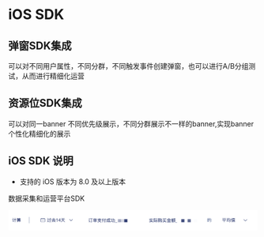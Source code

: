 # iOS SDK

## 弹窗SDK集成

可以对不同用户属性，不同分群，不同触发事件创建弹窗，也可以进行A/B分组测试，从而进行精细化运营

## 资源位SDK集成

可以对同一banner 不同优先级展示，不同分群展示不一样的banner,实现banner个性化精细化的展示

## iOS SDK 说明

* 支持的 iOS 版本为 8.0 及以上版本

数据采集和运营平台SDK

![](../../../../.gitbook/assets/image%20%28132%29.png)

